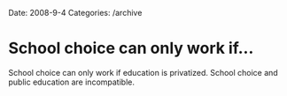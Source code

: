 Date: 2008-9-4
Categories: /archive

# School choice can only work if...

School choice can only work if education is privatized.  School choice and public education are incompatible.
